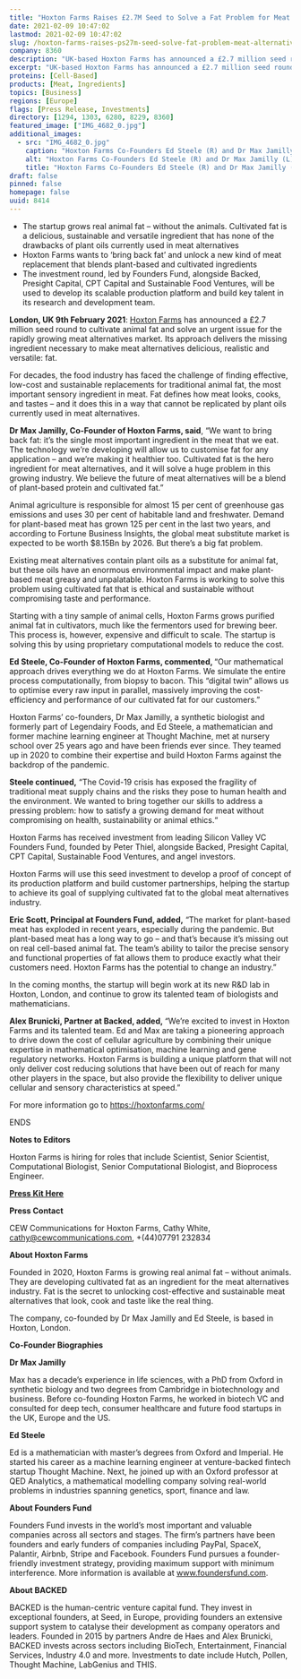 ```yaml
---
title: "Hoxton Farms Raises £2.7M Seed to Solve a Fat Problem for Meat Alternatives"
date: 2021-02-09 10:47:02
lastmod: 2021-02-09 10:47:02
slug: /hoxton-farms-raises-ps27m-seed-solve-fat-problem-meat-alternatives
company: 8360
description: "UK-based Hoxton Farms has announced a £2.7 million seed round to cultivate animal fat and solve an urgent issue for the rapidly growing meat alternatives market."
excerpt: "UK-based Hoxton Farms has announced a £2.7 million seed round to cultivate animal fat and solve an urgent issue for the rapidly growing meat alternatives market."
proteins: [Cell-Based]
products: [Meat, Ingredients]
topics: [Business]
regions: [Europe]
flags: [Press Release, Investments]
directory: [1294, 1303, 6280, 8229, 8360]
featured_image: ["IMG_4682_0.jpg"]
additional_images:
  - src: "IMG_4682_0.jpg"
    caption: "Hoxton Farms Co-Founders Ed Steele (R) and Dr Max Jamilly (L)"
    alt: "Hoxton Farms Co-Founders Ed Steele (R) and Dr Max Jamilly (L)"
    title: "Hoxton Farms Co-Founders Ed Steele (R) and Dr Max Jamilly (L)"
draft: false
pinned: false
homepage: false
uuid: 8414
---
```

<ul>
<li>The startup grows real animal fat – without the animals. Cultivated fat is a delicious, sustainable and versatile ingredient that has none of the drawbacks of plant oils currently used in meat alternatives</li>
<li>Hoxton Farms wants to ‘bring back fat’ and unlock a new kind of meat replacement that blends plant-based and cultivated ingredients</li>
<li>The investment round, led by Founders Fund, alongside Backed, Presight Capital, CPT Capital and Sustainable Food Ventures, will be used to develop its scalable production platform and build key talent in its research and development team.</li>
</ul>
<p><strong>London, UK 9th February 2021</strong>: <a href="https://hoxtonfarms.com/"><u>Hoxton Farms</u></a> has announced a £2.7 million seed round to cultivate animal fat and solve an urgent issue for the rapidly growing meat alternatives market. Its approach delivers the missing ingredient necessary to make meat alternatives delicious, realistic and versatile: fat.</p>
<p>For decades, the food industry has faced the challenge of finding effective, low-cost and sustainable replacements for traditional animal fat, the most important sensory ingredient in meat. Fat defines how meat looks, cooks, and tastes – and it does this in a way that cannot be replicated by plant oils currently used in meat alternatives.</p>
<p><strong>Dr Max Jamilly, Co-Founder of Hoxton Farms, said</strong>, “We want to bring back fat: it’s the single most important ingredient in the meat that we eat. The technology we’re developing will allow us to customise fat for any application – and we’re making it healthier too. Cultivated fat is the hero ingredient for meat alternatives, and it will solve a huge problem in this growing industry. We believe the future of meat alternatives will be a blend of plant-based protein and cultivated fat.”</p>
<p>Animal agriculture is responsible for almost 15 per cent of greenhouse gas emissions and uses 30 per cent of habitable land and freshwater. Demand for plant-based meat has grown 125 per cent in the last two years, and according to Fortune Business Insights, the global meat substitute market is expected to be worth $8.15Bn by 2026. But there’s a big fat problem.</p>
<p>Existing meat alternatives contain plant oils as a substitute for animal fat, but these oils have an enormous environmental impact and make plant-based meat greasy and unpalatable. Hoxton Farms is working to solve this problem using cultivated fat that is ethical and sustainable without compromising taste and performance.</p>
<p>Starting with a tiny sample of animal cells, Hoxton Farms grows purified animal fat in cultivators, much like the fermentors used for brewing beer. This process is, however, expensive and difficult to scale. The startup is solving this by using proprietary computational models to reduce the cost.</p>
<p><strong>Ed Steele, Co-Founder of Hoxton Farms, commented, </strong>“Our mathematical approach drives everything we do at Hoxton Farms. We simulate the entire process computationally, from biopsy to bacon. This “digital twin” allows us to optimise every raw input in parallel, massively improving the cost-efficiency and performance of our cultivated fat for our customers.”</p>
<p>Hoxton Farms’ co-founders, Dr Max Jamilly, a synthetic biologist and formerly part of Legendairy Foods, and Ed Steele, a mathematician and former machine learning engineer at Thought Machine, met at nursery school over 25 years ago and have been friends ever since. They teamed up in 2020 to combine their expertise and build Hoxton Farms against the backdrop of the pandemic.</p>
<p><strong>Steele continued,</strong> “The Covid-19 crisis has exposed the fragility of traditional meat supply chains and the risks they pose to human health and the environment. We wanted to bring together our skills to address a pressing problem: how to satisfy a growing demand for meat without compromising on health, sustainability or animal ethics.“</p>
<p>Hoxton Farms has received investment from leading Silicon Valley VC Founders Fund, founded by Peter Thiel, alongside Backed, Presight Capital, CPT Capital, Sustainable Food Ventures, and angel investors.</p>
<p>Hoxton Farms will use this seed investment to develop a proof of concept of its production platform and build customer partnerships, helping the startup to achieve its goal of supplying cultivated fat to the global meat alternatives industry.</p>
<p><strong>Eric Scott, Principal at Founders Fund, added,</strong> “The market for plant-based meat has exploded in recent years, especially during the pandemic. But plant-based meat has a long way to go – and that’s because it’s missing out on real cell-based animal fat. The team’s ability to tailor the precise sensory and functional properties of fat allows them to produce exactly what their customers need. Hoxton Farms has the potential to change an industry.”</p>
<p>In the coming months, the startup will begin work at its new R&D lab in Hoxton, London, and continue to grow its talented team of biologists and mathematicians.</p>
<p><strong>Alex Brunicki, Partner at Backed, added, </strong><em>“</em>We’re excited to invest in Hoxton Farms and its talented team. Ed and Max are taking a pioneering approach to drive down the cost of cellular agriculture by combining their unique expertise in mathematical optimisation, machine learning and gene regulatory networks. Hoxton Farms is building a unique platform that will not only deliver cost reducing solutions that have been out of reach for many other players in the space, but also provide the flexibility to deliver unique cellular and sensory characteristics at speed.”</p>
<p>For more information go to <a href="https://hoxtonfarms.com/"><u>https://hoxtonfarms.com/</u></a></p>
<p>ENDS</p>
<p><strong>Notes to Editors</strong></p>
<p>Hoxton Farms is hiring for roles that include Scientist, Senior Scientist, Computational Biologist, Senior Computational Biologist, and Bioprocess Engineer.</p>
<p><a href="https://drive.google.com/drive/folders/1DTJi1F9J4_1phALXNoCUnTV5AZEE-f29?usp=sharing"><strong><u>Press Kit Here</u></strong></a></p>
<p><strong>Press Contact</strong></p>
<p>CEW Communications for Hoxton Farms, Cathy White, <a href="mailto:cathy@cewcommunications.com"><u>cathy@cewcommunications.com</u></a>, +(44)07791 232834</p>
<p><strong>About Hoxton Farms</strong></p>
<p>Founded in 2020, Hoxton Farms is growing real animal fat – without animals. They are developing cultivated fat as an ingredient for the meat alternatives industry. Fat is the secret to unlocking cost-effective and sustainable meat alternatives that look, cook and taste like the real thing.</p>
<p>The company, co-founded by Dr Max Jamilly and Ed Steele, is based in Hoxton, London.</p>
<p><strong>Co-Founder Biographies</strong></p>
<p><strong>Dr Max Jamilly</strong></p>
<p>Max has a decade’s experience in life sciences, with a PhD from Oxford in synthetic biology and two degrees from Cambridge in biotechnology and business. Before co-founding Hoxton Farms, he worked in biotech VC and consulted for deep tech, consumer healthcare and future food startups in the UK, Europe and the US.</p>
<p><strong>Ed Steele</strong></p>
<p>Ed is a mathematician with master’s degrees from Oxford and Imperial. He started his career as a machine learning engineer at venture-backed fintech startup Thought Machine. Next, he joined up with an Oxford professor at QED Analytics, a mathematical modelling company solving real-world problems in industries spanning genetics, sport, finance and law.</p>
<p><strong>About Founders Fund</strong></p>
<p>Founders Fund invests in the world’s most important and valuable companies across all sectors and stages. The firm’s partners have been founders and early funders of companies including PayPal, SpaceX, Palantir, Airbnb, Stripe and Facebook. Founders Fund pursues a founder-friendly investment strategy, providing maximum support with minimum interference. More information is available at <a href="http://www.foundersfund.com/"><u>www.foundersfund.com</u></a>.</p>
<p><strong>About BACKED</strong></p>
<p>BACKED is the human-centric venture capital fund. They invest in exceptional founders, at Seed, in Europe, providing founders an extensive support system to catalyse their development as company operators and leaders. Founded in 2015 by partners Andre de Haes and Alex Brunicki, BACKED invests across sectors including BioTech, Entertainment, Financial Services, Industry 4.0 and more. Investments to date include Hutch, Pollen, Thought Machine, LabGenius and THIS.</p>
